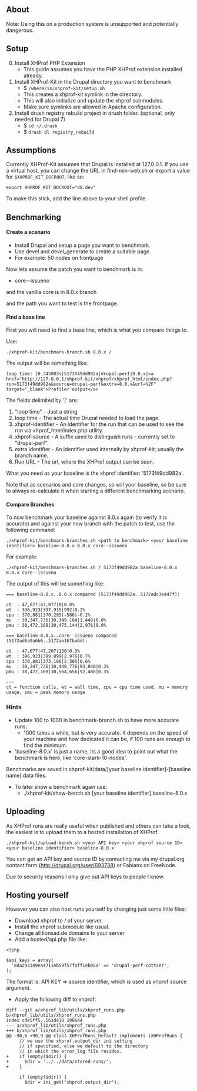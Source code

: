## About

Note: Using this on a production system is unsupported and potentially dangerous.

## Setup

0. Install XHProf PHP Extension
   * This guide assumes you have the PHP XHProf extension installed already.
1. Install XHProf-Kit in the Drupal directory you want to benchmark
   * $ `/where/is/xhprof-kit/setup.sh`
   * This creates a xhprof-kit symlink in the directory.
   * This will also initialize and update the xhprof submodules.
   * Make sure symlinks are allowed in Apache configuration.
2. Install drush registry rebuild project in drush folder. (optional, only needed for Drupal 7)
   * $ `cd ~/.drush`
   * $ `drush dl registry_rebuild`

## Assumptions

Currently XHProf-Kit assumes that Drupal is installed at 127.0.0.1. If you use
a virtual host, you can change the URL in find-min-web.sh or export a value for
`$XHPROF_KIT_DOCROOT`, like so:

```
export XHPROF_KIT_DOCROOT="d8.dev"
```

To make this stick, add the line above to your shell profile.

## Benchmarking

#### Create a scenario

* Install Drupal and setup a page you want to benchmark.
* Use devel and devel_generate to create a suitable page.
* For example: 50 nodes on frontpage

Now lets assume the patch you want to benchmark is in:

* core--issueno

and the vanilla core is in 8.0.x branch

and the path you want to test is the frontpage.

#### Find a base line

First you will need to find a base line, which is what you compare things to.

Use:

````
./xhprof-kit/benchmark-branch.sh 8.0.x /
````

The output will be something like:

````
loop time: |0.345083s|5173f49dd982a|drupal-perf|8.0.x|<a href="http://127.0.0.1/xhprof-kit/xhprof/xhprof_html/index.php?run=5173f49dd982a&source=drupal-perf&extra=8.0.x&url=%2F" target="_blank">Profiler output</a>
````

The fields delimited by '|' are:

1. "loop time" - Just a string
2. loop time - The actual time Drupal needed to load the page.
3. xhprof-identifier - An identifier for the run that can be used to see the run via xhprof_html/index.php utility.
4. xhprof-source - A suffix used to distinguish runs - currently set to "drupal-perf".
5. extra identifier - An identifier used internally by xhprof-kit; usually the branch name.
6. Run URL - The url, where the XHProf output can be seen.

What you need as your baseline is the xhprof identifier: '5173f49dd982a'.

Note that as scenarios and core changes, so will your baseline, so be sure to
always re-calculate it when starting a different benchmarking scenario.

#### Compare Branches

To now benchmark your baseline against 8.0.x again (to verify it is accurate)
and against your new branch with the patch to test, use the following command:

````
./xhprof-kit/benchmark-branches.sh <path to benchmark> <your baseline identifier> baseline-8.0.x 8.0.x core--issueno
````

For example:

````
./xhprof-kit/benchmark-branches.sh / 5173f49dd982a baseline-8.0.x 8.0.x core--issueno
````

The output of this will be something like:

````
=== baseline-8.0.x..8.0.x compared (5173f49dd982a..5172adc3e447f):

ct  : 47,077|47,077|0|0.0%
wt  : 396,923|397,915|992|0.2%
cpu : 370,881|370,295|-586|-0.2%
mu  : 30,347,736|30,349,184|1,448|0.0%
pmu : 30,472,168|30,475,144|2,976|0.0%

=== baseline-8.0.x..core--issueno compared (5172ad6a9a6b6..5172ae167ba6d):

ct  : 47,077|47,207|130|0.3%
wt  : 396,923|399,899|2,976|0.7%
cpu : 370,881|373,186|2,305|0.6%
mu  : 30,347,736|30,440,776|93,040|0.3%
pmu : 30,472,168|30,564,656|92,488|0.3%

---
ct = function calls, wt = wall time, cpu = cpu time used, mu = memory usage, pmu = peak memory usage
````

### Hints

* Update 100 to 1000 in benchmark-branch.sh to have more accurate runs.
  * 1000 takes a while, but is very accurate. It depends on the speed of your machine and how dedicated it can be, if 100 runs are enough to find the minimum.
* 'baseline-8.0.x' is just a name, its a good idea to point out what the benchmark is here, like 'core-stark-10-nodes'.

Benchmarks are saved in xhprof-kit/data/[your baseline identifier]-[baseline name].data files.

* To later show a benchmark again use:
  * ./xhprof-kit/show-bench.sh [your baseline identifier] baseline-8.0.x

## Uploading

As XHProf runs are really useful when published and others can take a look, the easiest is to upload them to a hosted installation of XHProf.

````
./xhprof-kit/upload-bench.sh <your API key> <your xhprof source ID> <your baseline identifier> baseline-8.0.x
````

You can get an API key and source ID by contacting me via my drupal.org contact form (http://drupal.org/user/693738) or Fabianx on FreeNode.

Due to security reasons I only give out API keys to people I know.

## Hosting yourself

However you can also host runs yourself by changing just some little files:

* Download xhprof to / of your server.
* Install the xhprof submodule like usual.
* Change all lionsad.de domains to your server
* Add a hosted/api.php file like:

````
<?php

$api_keys = array(
  '8da2a3349ea4711eb59f57faff1eb05a' => 'drupal-perf-cottser',
);
````

The format is: API KEY => source identifier, which is used as xhprof source argument.

* Apply the following diff to xhprof:

````
diff --git a/xhprof_lib/utils/xhprof_runs.php b/xhprof_lib/utils/xhprof_runs.php
index cde5ff5..561d410 100644
--- a/xhprof_lib/utils/xhprof_runs.php
+++ b/xhprof_lib/utils/xhprof_runs.php
@@ -90,6 +90,9 @@ class XHProfRuns_Default implements iXHProfRuns {
     // we use the xhprof.output_dir ini setting
     // if specified, else we default to the directory
     // in which the error_log file resides.
+    if (empty($dir)) {
+      $dir = '../../data/stored-runs/';
+    }
 
     if (empty($dir)) {
       $dir = ini_get("xhprof.output_dir");
````

